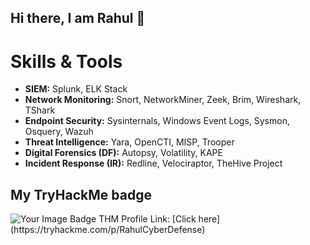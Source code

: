 ## Hi there, I am Rahul 👋

# Skills & Tools

- **SIEM:** Splunk, ELK Stack
- **Network Monitoring:** Snort, NetworkMiner, Zeek, Brim, Wireshark, TShark
- **Endpoint Security:** Sysinternals, Windows Event Logs, Sysmon, Osquery, Wazuh
- **Threat Intelligence:** Yara, OpenCTI, MISP, Trooper
- **Digital Forensics (DF):** Autopsy, Volatility, KAPE
- **Incident Response (IR):** Redline, Velociraptor, TheHive Project

## My TryHackMe badge
<img src="https://tryhackme-badges.s3.amazonaws.com/RahulCyberDefense.png" alt="Your Image Badge" />
THM Profile Link: [Click here](https://tryhackme.com/p/RahulCyberDefense)
